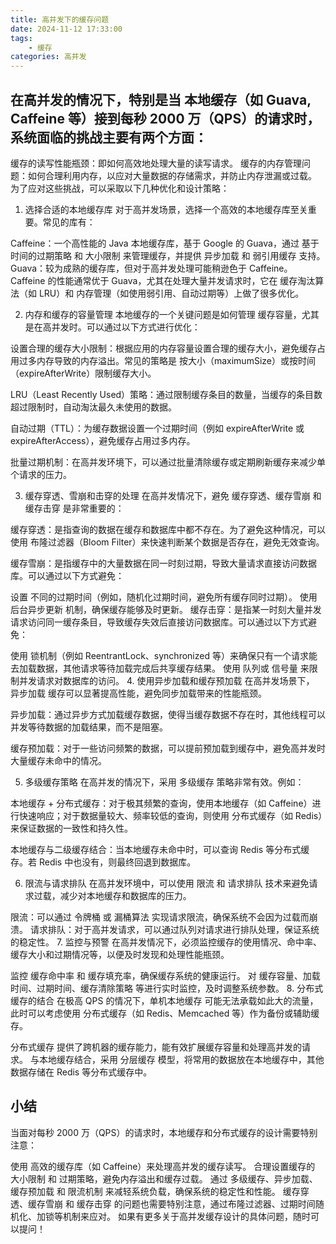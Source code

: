```yaml
---
title: 高并发下的缓存问题 
date: 2024-11-12 17:33:00
tags:
	- 缓存
categories: 高并发
---
```


## 在高并发的情况下，特别是当 本地缓存（如 Guava, Caffeine 等）接到每秒 2000 万（QPS）的请求时，系统面临的挑战主要有两个方面：

缓存的读写性能瓶颈：即如何高效地处理大量的读写请求。
缓存的内存管理问题：如何合理利用内存，以应对大量数据的存储需求，并防止内存泄漏或过载。
为了应对这些挑战，可以采取以下几种优化和设计策略：

1. 选择合适的本地缓存库
对于高并发场景，选择一个高效的本地缓存库至关重要。常见的库有：

Caffeine：一个高性能的 Java 本地缓存库，基于 Google 的 Guava，通过 基于时间的过期策略 和 大小限制 来管理缓存，并提供 异步加载 和 弱引用缓存 支持。
Guava：较为成熟的缓存库，但对于高并发处理可能稍逊色于 Caffeine。
Caffeine 的性能通常优于 Guava，尤其在处理大量并发请求时，它在 缓存淘汰算法（如 LRU）和 内存管理（如使用弱引用、自动过期等）上做了很多优化。

2. 内存和缓存的容量管理
本地缓存的一个关键问题是如何管理 缓存容量，尤其是在高并发时。可以通过以下方式进行优化：

设置合理的缓存大小限制：根据应用的内存容量设置合理的缓存大小，避免缓存占用过多内存导致的内存溢出。常见的策略是 按大小（maximumSize）或按时间（expireAfterWrite）限制缓存大小。

LRU（Least Recently Used）策略：通过限制缓存条目的数量，当缓存的条目数超过限制时，自动淘汰最久未使用的数据。

自动过期（TTL）：为缓存数据设置一个过期时间（例如 expireAfterWrite 或 expireAfterAccess），避免缓存占用过多内存。

批量过期机制：在高并发环境下，可以通过批量清除缓存或定期刷新缓存来减少单个请求的压力。

3. 缓存穿透、雪崩和击穿的处理
在高并发情况下，避免 缓存穿透、缓存雪崩 和 缓存击穿 是非常重要的：

缓存穿透：是指查询的数据在缓存和数据库中都不存在。为了避免这种情况，可以使用 布隆过滤器（Bloom Filter）来快速判断某个数据是否存在，避免无效查询。

缓存雪崩：是指缓存中的大量数据在同一时刻过期，导致大量请求直接访问数据库。可以通过以下方式避免：

设置 不同的过期时间（例如，随机化过期时间，避免所有缓存同时过期）。
使用 后台异步更新 机制，确保缓存能够及时更新。
缓存击穿：是指某一时刻大量并发请求访问同一缓存条目，导致缓存失效后直接访问数据库。可以通过以下方式避免：

使用 锁机制（例如 ReentrantLock、synchronized 等）来确保只有一个请求能去加载数据，其他请求等待加载完成后共享缓存结果。
使用 队列或 信号量 来限制并发请求对数据库的访问。
4. 使用异步加载和缓存预加载
在高并发场景下， 异步加载 缓存可以显著提高性能，避免同步加载带来的性能瓶颈。

异步加载：通过异步方式加载缓存数据，使得当缓存数据不存在时，其他线程可以并发等待数据的加载结果，而不是阻塞。

缓存预加载：对于一些访问频繁的数据，可以提前预加载到缓存中，避免高并发时大量缓存未命中的情况。

5. 多级缓存策略
在高并发的情况下，采用 多级缓存 策略非常有效。例如：

本地缓存 + 分布式缓存：对于极其频繁的查询，使用本地缓存（如 Caffeine）进行快速响应；对于数据量较大、频率较低的查询，则使用 分布式缓存（如 Redis）来保证数据的一致性和持久性。

本地缓存与二级缓存结合：当本地缓存未命中时，可以查询 Redis 等分布式缓存。若 Redis 中也没有，则最终回退到数据库。

6. 限流与请求排队
在高并发环境中，可以使用 限流 和 请求排队 技术来避免请求过载，减少对本地缓存和数据库的压力。

限流：可以通过 令牌桶 或 漏桶算法 实现请求限流，确保系统不会因为过载而崩溃。
请求排队：对于高并发请求，可以通过队列对请求进行排队处理，保证系统的稳定性。
7. 监控与预警
在高并发情况下，必须监控缓存的使用情况、命中率、缓存大小和过期情况等，以便及时发现和处理性能瓶颈。

监控 缓存命中率 和 缓存填充率，确保缓存系统的健康运行。
对 缓存容量、加载时间、过期时间、缓存清除策略 等进行实时监控，及时调整系统参数。
8. 分布式缓存的结合
在极高 QPS 的情况下，单机本地缓存 可能无法承载如此大的流量，此时可以考虑使用 分布式缓存（如 Redis、Memcached 等）作为备份或辅助缓存。

分布式缓存 提供了跨机器的缓存能力，能有效扩展缓存容量和处理高并发的请求。
与本地缓存结合，采用 分层缓存 模型，将常用的数据放在本地缓存中，其他数据存储在 Redis 等分布式缓存中。
## 小结
当面对每秒 2000 万（QPS）的请求时，本地缓存和分布式缓存的设计需要特别注意：

使用 高效的缓存库（如 Caffeine）来处理高并发的缓存读写。
合理设置缓存的 大小限制 和 过期策略，避免内存溢出和缓存过载。
通过 多级缓存、异步加载、缓存预加载 和 限流机制 来减轻系统负载，确保系统的稳定性和性能。
缓存穿透、缓存雪崩 和 缓存击穿 的问题也需要特别注意，通过布隆过滤器、过期时间随机化、加锁等机制来应对。
如果有更多关于高并发缓存设计的具体问题，随时可以提问！